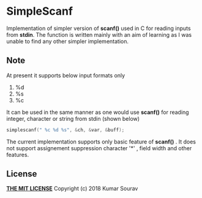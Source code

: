 # SimpleScanf
Implementation of simpler version of **scanf()** used in C for reading inputs from **stdin**.
The function is written mainly with an aim of learning as I was unable to find any other simpler
implementation.

## Note
At present it supports below input formats only
1. %d
2. %s
3. %c

It can be used in the same manner as one would use **scanf()** for reading integer, character or string
from stdin (shown below)
```c
simplescanf(" %c %d %s", &ch, &var, &buff);
```

The current implementation supports only basic feature of **scanf()** . It does not support assignement suppression
character '*' , field width and other features.

## License
[**THE MIT LICENSE**](LICENSE) Copyright (c) 2018 Kumar Sourav
